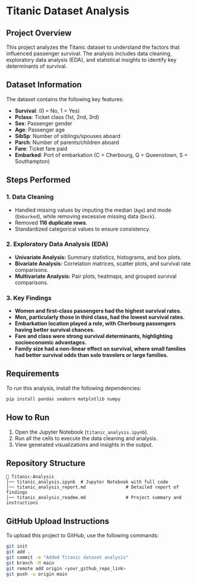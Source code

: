 # Titanic Dataset Analysis

## Project Overview
This project analyzes the Titanic dataset to understand the factors that influenced passenger survival. The analysis includes data cleaning, exploratory data analysis (EDA), and statistical insights to identify key determinants of survival.

## Dataset Information
The dataset contains the following key features:
- **Survival**: (0 = No, 1 = Yes)
- **Pclass**: Ticket class (1st, 2nd, 3rd)
- **Sex**: Passenger gender
- **Age**: Passenger age
- **SibSp**: Number of siblings/spouses aboard
- **Parch**: Number of parents/children aboard
- **Fare**: Ticket fare paid
- **Embarked**: Port of embarkation (C = Cherbourg, Q = Queenstown, S = Southampton)

## Steps Performed
### 1. Data Cleaning
- Handled missing values by imputing the median (`Age`) and mode (`Embarked`), while removing excessive missing data (`Deck`).
- Removed **116 duplicate rows**.
- Standardized categorical values to ensure consistency.

### 2. Exploratory Data Analysis (EDA)
- **Univariate Analysis:** Summary statistics, histograms, and box plots.
- **Bivariate Analysis:** Correlation matrices, scatter plots, and survival rate comparisons.
- **Multivariate Analysis:** Pair plots, heatmaps, and grouped survival comparisons.

### 3. Key Findings
- **Women and first-class passengers had the highest survival rates.**
- **Men, particularly those in third class, had the lowest survival rates.**
- **Embarkation location played a role, with Cherbourg passengers having better survival chances.**
- **Fare and class were strong survival determinants, highlighting socioeconomic advantages.**
- **Family size had a non-linear effect on survival, where small families had better survival odds than solo travelers or large families.**

## Requirements
To run this analysis, install the following dependencies:
```bash
pip install pandas seaborn matplotlib numpy
```

## How to Run
1. Open the Jupyter Notebook (`titanic_analysis.ipynb`).
2. Run all the cells to execute the data cleaning and analysis.
3. View generated visualizations and insights in the output.

## Repository Structure
```
📂 Titanic-Analysis
│── titanic_analysis.ipynb  # Jupyter Notebook with full code
│── titanic_analysis_report.md               # Detailed report of findings
│── titanic_analysis_readme.md               # Project summary and instructions
```

## GitHub Upload Instructions
To upload this project to GitHub, use the following commands:
```bash
git init
git add .
git commit -m "Added Titanic dataset analysis"
git branch -M main
git remote add origin <your_github_repo_link>
git push -u origin main
```
